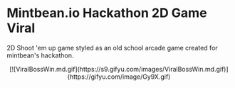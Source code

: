 # Mintbean.io Hackathon 2D Game Viral
2D Shoot 'em up game styled as an old school arcade game created for mintbean's hackathon.

<div align='center'>
[![ViralBossWin.md.gif](https://s9.gifyu.com/images/ViralBossWin.md.gif)](https://gifyu.com/image/Gy9X.gif)         
</div>
